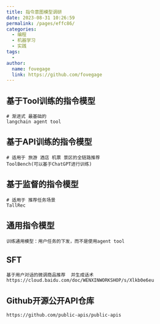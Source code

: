 ```yaml
---
title: 指令意图模型调研
date: 2023-08-31 10:26:59
permalink: /pages/effc86/
categories:
  - 编程
  - 机器学习
  - 实践
tags:
  -
author:
  name: fovegage
  link: https://github.com/fovegage
---
```


## 基于Tool训练的指令模型

```
# 渐进式 最基础的
langchain agent tool
```

## 基于API训练的指令模型

```
# 适用于 旅游 酒店 机票 景区的全链路推荐
ToolBench(可以基于ChatGPT进行训练)
```

## 基于监督的指令模型

```
# 适用于 推荐任务场景
TallRec
```

## 通用指令模型

```
训练通用模型：用户任务的下发，而不是使用agent tool
```

## SFT
```
基于用户对话的微调商品推荐  并生成话术
https://cloud.baidu.com/doc/WENXINWORKSHOP/s/Xlkb0e6eu
```

## Github开源公开API仓库

```
https://github.com/public-apis/public-apis
```
